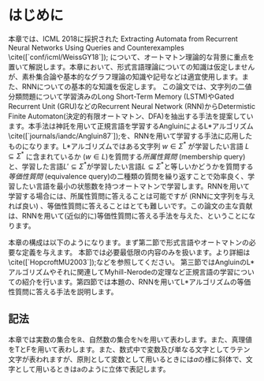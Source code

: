 # はじめに

本章では、ICML 2018に採択された Extracting Automata from Recurrent Neural Networks Using Queries and Counterexamples \\cite([\`conf/icml/WeissGY18\`]); について、オートマトン理論的な背景に重点を置いて解説します。本章において、形式言語理論についての知識は仮定しませんが、素朴集合論や基本的なグラフ理論の知識や記号などは適宜使用します。また、RNNについての基本的な知識を仮定します。
この論文では、文字列の二値分類問題について学習済みのLong Short-Term Memory (LSTM)やGated Recurrent Unit (GRU)などのRecurrent Neural Network (RNN)からDetermistic Finite Automaton(決定的有限オートマトン、DFA)を抽出する手法を提案しています。本手法は神託を用いて正規言語を学習するAngluinによるL\*アルゴリズム\\cite([\`journals/iandc/Angluin87\`]);を、RNNを用いて学習する手法に応用したものになります。L\*アルゴリズムではある文字列 $w \in \Sigma^\ast$ が学習したい言語 $L\subseteq \Sigma^\ast$ に含まれているか ($w \in L$)を質問する*所属性質問* (membership query)と、学習した言語$L'\subseteq \Sigma^\ast$が学習したい言語$L\subseteq \Sigma^\ast$と等しいかどうかを質問する*等価性質問* (equivalence query)の二種類の質問を繰り返すことで効率良く、学習したい言語を最小の状態数を持つオートマトンで学習します。RNNを用いて学習する場合には、所属性質問に答えることは可能ですが (RNNに文字列を与えれば良い) 、等価性質問に答えることはとても難しいです。この論文の主な貢献は、RNNを用いて(近似的に)等価性質問に答える手法を与えた、ということになります。

本章の構成は以下のようになります。まず第二節で形式言語やオートマトンの必要な定義を与えます。
本節では必要最低限の内容のみを扱います。より詳細は\\cite([\`HopcroftMU2003\`]);などを参照してください。
第三節ではAngluinのL\*アルゴリズムやそれに関連してMyhill-Nerodeの定理など正規言語の学習についての紹介を行います。第四節では本題の、RNNを用いてL\*アルゴリズムの等価性質問に答える手法を説明します。

## 記法

本章では実数の集合を$\mathbb{R}$、自然数の集合を$\mathbb{N}$を用いて表わします。また、真理値を$\mathrm{T}$と$\mathrm{F}$を用いて表わします。また、数式中で変数及び単なる文字としてラテン文字が表われますが、原則として変数として用いるときには$a$の様に斜体で、文字として用いるときは$\text{a}$のように立体で表記します。

